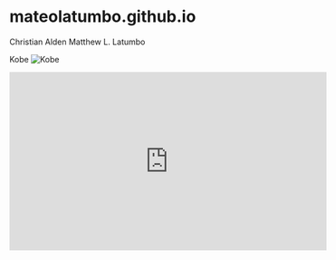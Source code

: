 # mateolatumbo.github.io
Christian Alden Matthew L. Latumbo

Kobe
![Kobe](https://cdn-wp.thesportsrush.com/2022/05/87badff6-untitled-design-2022-05-02t114934.075.jpg?w=3840&q=60)


<iframe width="560" height="315" src="https://www.youtube.com/embed/TZPOoub0uM4?si=vv5nEe59uRqnWF8U" title="YouTube video player" frameborder="0" allow="accelerometer; autoplay; clipboard-write; encrypted-media; gyroscope; picture-in-picture; web-share" allowfullscreen></iframe>
